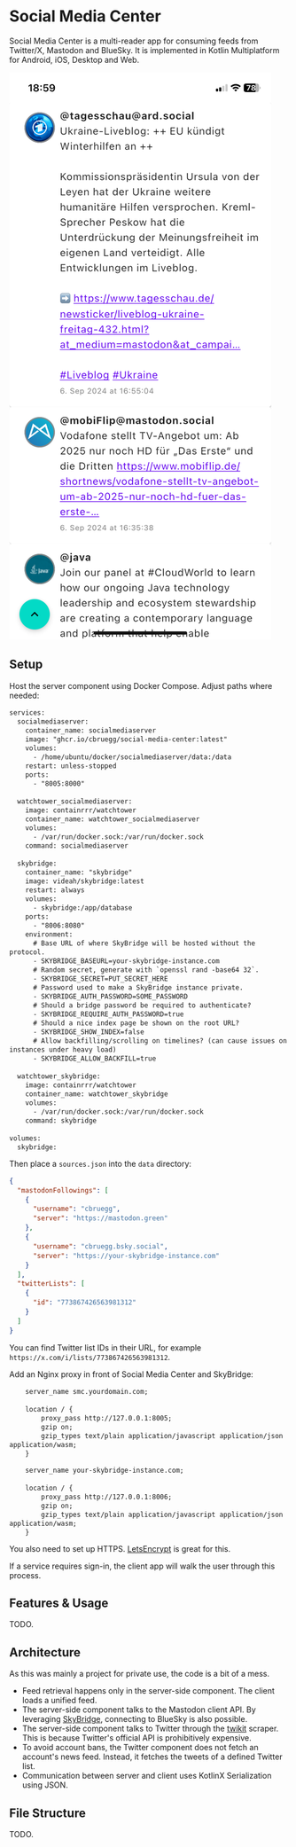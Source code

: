 # Social Media Center

Social Media Center is a multi-reader app for consuming feeds from Twitter/X, Mastodon and BlueSky. It is implemented in Kotlin Multiplatform for Android, iOS, Desktop and Web.

![Screenshot](screenshot.PNG?raw=true "Screenshot")

## Setup

Host the server component using Docker Compose. Adjust paths where needed:

```
services:
  socialmediaserver:
    container_name: socialmediaserver
    image: "ghcr.io/cbruegg/social-media-center:latest"
    volumes:
      - /home/ubuntu/docker/socialmediaserver/data:/data
    restart: unless-stopped
    ports:
      - "8005:8000"

  watchtower_socialmediaserver:
    image: containrrr/watchtower
    container_name: watchtower_socialmediaserver
    volumes:
      - /var/run/docker.sock:/var/run/docker.sock
    command: socialmediaserver

  skybridge:
    container_name: "skybridge"
    image: videah/skybridge:latest
    restart: always
    volumes:
      - skybridge:/app/database
    ports:
      - "8006:8080"
    environment:
      # Base URL of where SkyBridge will be hosted without the protocol.
      - SKYBRIDGE_BASEURL=your-skybridge-instance.com
      # Random secret, generate with `openssl rand -base64 32`.
      - SKYBRIDGE_SECRET=PUT_SECRET_HERE
      # Password used to make a SkyBridge instance private.
      - SKYBRIDGE_AUTH_PASSWORD=SOME_PASSWORD
      # Should a bridge password be required to authenticate?
      - SKYBRIDGE_REQUIRE_AUTH_PASSWORD=true
      # Should a nice index page be shown on the root URL?
      - SKYBRIDGE_SHOW_INDEX=false
      # Allow backfilling/scrolling on timelines? (can cause issues on instances under heavy load)
      - SKYBRIDGE_ALLOW_BACKFILL=true

  watchtower_skybridge:
    image: containrrr/watchtower
    container_name: watchtower_skybridge
    volumes:
      - /var/run/docker.sock:/var/run/docker.sock
    command: skybridge

volumes:
  skybridge:
```

Then place a `sources.json` into the `data` directory:

```json
{
  "mastodonFollowings": [
    {
      "username": "cbruegg",
      "server": "https://mastodon.green"
    },
    {
      "username": "cbruegg.bsky.social",
      "server": "https://your-skybridge-instance.com"
    }
  ],
  "twitterLists": [
    {
      "id": "773867426563981312"
    }
  ]
}
```

You can find Twitter list IDs in their URL, for example `https://x.com/i/lists/773867426563981312`.

Add an Nginx proxy in front of Social Media Center and SkyBridge:

```
	server_name smc.yourdomain.com;

	location / {
		proxy_pass http://127.0.0.1:8005;
		gzip on;
		gzip_types text/plain application/javascript application/json application/wasm;
	}
```

```
	server_name your-skybridge-instance.com;

	location / {
		proxy_pass http://127.0.0.1:8006;
		gzip on;
		gzip_types text/plain application/javascript application/json application/wasm;
	}
```

You also need to set up HTTPS. [LetsEncrypt](https://certbot.eff.org/) is great for this.

If a service requires sign-in, the client app will walk the user through this process.

## Features & Usage

TODO.

## Architecture

As this was mainly a project for private use, the code is a bit of a mess.

- Feed retrieval happens only in the server-side component. The client loads a unified feed.
- The server-side component talks to the Mastodon client API. By leveraging [SkyBridge](https://github.com/videah/SkyBridge), connecting to BlueSky is also possible.
- The server-side component talks to Twitter through the [twikit](https://github.com/d60/twikit) scraper. This is because Twitter's official API is prohibitively expensive.
- To avoid account bans, the Twitter component does not fetch an account's news feed. Instead, it fetches the tweets of a defined Twitter list.
- Communication between server and client uses KotlinX Serialization using JSON.

## File Structure

TODO.